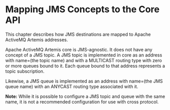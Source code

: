 # Mapping JMS Concepts to the Core API

This chapter describes how JMS destinations are mapped to Apache ActiveMQ
Artemis addresses.

Apache ActiveMQ Artemis core is JMS-agnostic. It does not have any concept of a
JMS topic. A JMS topic is implemented in core as an address with name=(the
topic name) and with a MULTICAST routing type with zero or more queues bound to
it. Each queue bound to that address represents a topic subscription. 

Likewise, a JMS queue is implemented as an address with name=(the JMS queue
name) with an ANYCAST routing type associated with it.

**Note:**  While it is possible to configure a JMS topic and queue with the same
name, it is not a recommended configuration for use with cross protocol.